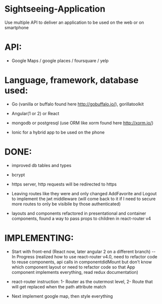 # Sightseeing-Application
Use multiple API to deliver an application to be used on the web or on smartphone

# API:

* Google Maps / google places / foursquare / yelp

# Language, framework, database used:

* Go (vanilla or buffalo found here http://gobuffalo.io/), gorillatoolkit

* Angular(1 or 2) or React

* mongodb or postgresql (use ORM like xorm found here http://xorm.io/)

* Ionic for a hybrid app to be used on the phone

# DONE:

* improved db tables and types

* bcrypt

* https server, http requests will be redirected to https

* Leaving routes like they were and only changed AddFavorite and Logout to implement the jwt middleware (will come back to it if I need to secure more routes to only be visibile by those authenticated)

* layouts and components refactored in presentational and container components, found a way to pass props to children in react-router v4

# IMPLEMENTING:

* Start with front-end (React now, later angular 2 on a different branch) -- In Progress (realized how to use react-router v4.0, need to refactor code to reuse components, api calls in componentdidMount but don't know which component layout or need to refactor code so that App component implements everything, read redux documentation)

* react-router instruction: 1- Router as the outermost level, 2- Route that will get replaced when the path attribute match

* Next implement google map, then style everything
